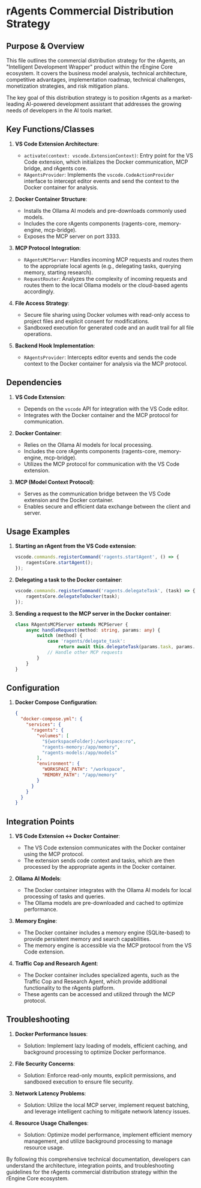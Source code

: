 # rAgents Commercial Distribution Strategy

## Purpose & Overview

This file outlines the commercial distribution strategy for the rAgents, an "Intelligent Development Wrapper" product within the rEngine Core ecosystem. It covers the business model analysis, technical architecture, competitive advantages, implementation roadmap, technical challenges, monetization strategies, and risk mitigation plans.

The key goal of this distribution strategy is to position rAgents as a market-leading AI-powered development assistant that addresses the growing needs of developers in the AI tools market.

## Key Functions/Classes

1. **VS Code Extension Architecture**:
   - `activate(context: vscode.ExtensionContext)`: Entry point for the VS Code extension, which initializes the Docker communication, MCP bridge, and rAgents core.
   - `RAgentsProvider`: Implements the `vscode.CodeActionProvider` interface to intercept editor events and send the context to the Docker container for analysis.

1. **Docker Container Structure**:
   - Installs the Ollama AI models and pre-downloads commonly used models.
   - Includes the core rAgents components (ragents-core, memory-engine, mcp-bridge).
   - Exposes the MCP server on port 3333.

1. **MCP Protocol Integration**:
   - `RAgentsMCPServer`: Handles incoming MCP requests and routes them to the appropriate local agents (e.g., delegating tasks, querying memory, starting research).
   - `RequestRouter`: Analyzes the complexity of incoming requests and routes them to the local Ollama models or the cloud-based agents accordingly.

1. **File Access Strategy**:
   - Secure file sharing using Docker volumes with read-only access to project files and explicit consent for modifications.
   - Sandboxed execution for generated code and an audit trail for all file operations.

1. **Backend Hook Implementation**:
   - `RAgentsProvider`: Intercepts editor events and sends the code context to the Docker container for analysis via the MCP protocol.

## Dependencies

1. **VS Code Extension**:
   - Depends on the `vscode` API for integration with the VS Code editor.
   - Integrates with the Docker container and the MCP protocol for communication.

1. **Docker Container**:
   - Relies on the Ollama AI models for local processing.
   - Includes the core rAgents components (ragents-core, memory-engine, mcp-bridge).
   - Utilizes the MCP protocol for communication with the VS Code extension.

1. **MCP (Model Context Protocol)**:
   - Serves as the communication bridge between the VS Code extension and the Docker container.
   - Enables secure and efficient data exchange between the client and server.

## Usage Examples

1. **Starting an rAgent from the VS Code extension**:

   ```typescript
   vscode.commands.registerCommand('ragents.startAgent', () => {
       ragentsCore.startAgent();
   });
   ```

1. **Delegating a task to the Docker container**:

   ```typescript
   vscode.commands.registerCommand('ragents.delegateTask', (task) => {
       ragentsCore.delegateToDocker(task);
   });
   ```

1. **Sending a request to the MCP server in the Docker container**:

   ```typescript
   class RAgentsMCPServer extends MCPServer {
       async handleRequest(method: string, params: any) {
           switch (method) {
               case 'ragents/delegate_task':
                   return await this.delegateTask(params.task, params.context);
               // Handle other MCP requests
           }
       }
   }
   ```

## Configuration

1. **Docker Compose Configuration**:

   ```json
   {
     "docker-compose.yml": {
       "services": {
         "ragents": {
           "volumes": [
             "${workspaceFolder}:/workspace:ro",
             "ragents-memory:/app/memory",
             "ragents-models:/app/models"
           ],
           "environment": {
             "WORKSPACE_PATH": "/workspace",
             "MEMORY_PATH": "/app/memory"
           }
         }
       }
     }
   }
   ```

## Integration Points

1. **VS Code Extension ↔ Docker Container**:
   - The VS Code extension communicates with the Docker container using the MCP protocol.
   - The extension sends code context and tasks, which are then processed by the appropriate agents in the Docker container.

1. **Ollama AI Models**:
   - The Docker container integrates with the Ollama AI models for local processing of tasks and queries.
   - The Ollama models are pre-downloaded and cached to optimize performance.

1. **Memory Engine**:
   - The Docker container includes a memory engine (SQLite-based) to provide persistent memory and search capabilities.
   - The memory engine is accessible via the MCP protocol from the VS Code extension.

1. **Traffic Cop and Research Agent**:
   - The Docker container includes specialized agents, such as the Traffic Cop and Research Agent, which provide additional functionality to the rAgents platform.
   - These agents can be accessed and utilized through the MCP protocol.

## Troubleshooting

1. **Docker Performance Issues**:
   - Solution: Implement lazy loading of models, efficient caching, and background processing to optimize Docker performance.

1. **File Security Concerns**:
   - Solution: Enforce read-only mounts, explicit permissions, and sandboxed execution to ensure file security.

1. **Network Latency Problems**:
   - Solution: Utilize the local MCP server, implement request batching, and leverage intelligent caching to mitigate network latency issues.

1. **Resource Usage Challenges**:
   - Solution: Optimize model performance, implement efficient memory management, and utilize background processing to manage resource usage.

By following this comprehensive technical documentation, developers can understand the architecture, integration points, and troubleshooting guidelines for the rAgents commercial distribution strategy within the rEngine Core ecosystem.
